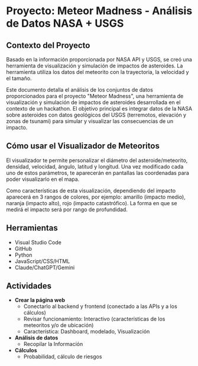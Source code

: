 # Proyecto: Meteor Madness - Análisis de Datos NASA + USGS

## Contexto del Proyecto

Basado en la información proporcionada por NASA API y USGS, se creó una herramienta de visualización y simulación de impactos de asteroides. La herramienta utiliza los datos del meteorito con la trayectoria, la velocidad y el tamaño.

Este documento detalla el análisis de los conjuntos de datos proporcionados para el proyecto "Meteor Madness", una herramienta de visualización y simulación de impactos de asteroides desarrollada en el contexto de un hackathon. El objetivo principal es integrar datos de la NASA sobre asteroides con datos geológicos del USGS (terremotos, elevación y zonas de tsunami) para simular y visualizar las consecuencias de un impacto.

## Cómo usar el Visualizador de Meteoritos

El visualizador te permite personalizar el diámetro del asteroide/meteorito, densidad, velocidad, ángulo, latitud y longitud. Una vez modificado cada uno de estos parámetros, te aparecerán en pantallas las coordenadas para poder visualizarlo en el mapa.

Como características de esta visualización, dependiendo del impacto aparecerá en 3 rangos de colores, por ejemplo: amarillo (impacto medio), naranja (impacto alto), rojo (impacto catastrófico). La forma en que se medirá el impacto será por rango de profundidad.

## Herramientas

*   Visual Studio Code
*   GitHub
*   Python
*   JavaScript/CSS/HTML
*   Claude/ChatGPT/Gemini

## Actividades

*   **Crear la página web**
    *   Conectarlo al backend y frontend (conectado a las APIs y a los cálculos)
    *   Revisar funcionamiento: Interactivo (características de los meteoritos y/o de ubicación)
    *   Característica: Dashboard, modelado, Visualización
*   **Análisis de datos**
    *   Recopilar la Información
*   **Cálculos**
    *   Probabilidad, cálculo de riesgos
